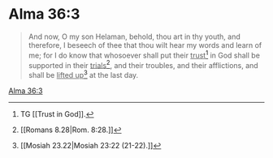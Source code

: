 # Alma 36:3

> And now, O my son Helaman, behold, thou art in thy youth, and therefore, I beseech of thee that thou wilt hear my words and learn of me; for I do know that whosoever shall put their <u>trust</u>[^a] in God shall be supported in their <u>trials</u>[^b], and their troubles, and their afflictions, and shall be <u>lifted up</u>[^c] at the last day.

[Alma 36:3](https://www.churchofjesuschrist.org/study/scriptures/bofm/alma/36?lang=eng&id=p3#p3)


[^a]: TG [[Trust in God]].
[^b]: [[Romans 8.28|Rom. 8:28.]]
[^c]: [[Mosiah 23.22|Mosiah 23:22 (21-22).]]
